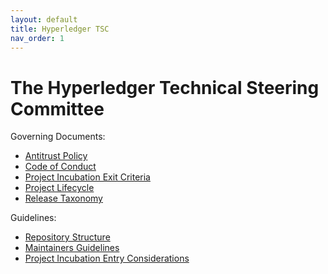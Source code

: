 ```yaml
---
layout: default
title: Hyperledger TSC
nav_order: 1
---
```

[//]: # (SPDX-License-Identifier: CC-BY-4.0)

# The Hyperledger Technical Steering Committee

Governing Documents:

* [Antitrust Policy](./antitrust.md)
* [Code of Conduct](./code-of-conduct.md)
* [Project Incubation Exit Criteria](./project-incubation-exit.md)
* [Project Lifecycle](./project-lifecycle.md)
* [Release Taxonomy](./release-taxonomy.md)

Guidelines:

* [Repository Structure](./repository-structure.md)
* [Maintainers Guidelines](./MAINTAINERS-guidelines.md)
* [Project Incubation Entry Considerations](./project-incubation-entry-considerations.md)
